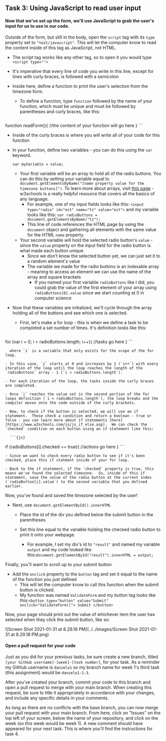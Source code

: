 ## Task 3: Using JavaScript to read user input

#### Now that we've set up the form, we'll use JavaScript to grab the user's input for us to use in our code.

Outside of the form, but still in the body, open the `script` tag with its `type` property set to `"text/javascript"`.   This will let the computer know to read the content inside of this tag as JavaScript, not HTML.

- The script tag works like any other tag, so to open it you would type `<script type="">`  

- It's imperative that every line of code you write in this line, except for lines with curly braces, is followed with a semicolon

- Inside here, define a function to print the user's selection from the timezone form.  

  - To define a function, type `function` followed by the name of your function, which must be unique and must be followed by parentheses and curly braces, like this:

    ```{js}
function readForm(){
      //the content of your function will go here
}
    ```

  - Inside of the curly braces is where you will write all of your code for this function

  - In your function, define two variables - you can do this using the `var` keyword.

    `var myVariable = value;`

    - Your first variable will be an array to hold all of the radio buttons.  You can do this by setting your variable equal to `document.getElementsByName("[name property value for the timezone buttons]")`.  To learn more about arrays, visit [this page](https://www.w3schools.com/js/js_arrays.asp) - w3schools is a really helpful resource that covers all the basics of any language.
      - For example, one of my input fields looks like this: `<input type="radio" id="est" name="tz" value="est">` and my variable looks like this: `var radioButtons = document.getElementsByName("tz");`
      - This line of code references the HTML page by using the `document` object and gathering all elements with the same value for the HTML `name` property.
    - Your second variable will hold the selected radio button's `value` - since the `value` property on the input field for the radio button is what made each button unique
      - Since we don't know the selected button yet, we can just set it to a random element's value
      - The variable we made for the radio buttons is an indexable array - meaning to access an element we can use the name of the array and square brackets
        - If you named your first variable `radioButtons` like I did, you could grab the value of the first element of your array using `radioButtons[0].value` since we start counting at 0 in computer science

  - Now that these variables are initialized, we'll cycle through the array holding all of the buttons and see which one is selected.

    - First, let's make a for loop - this is when we define a task to be completed a set number of times.  It's definition looks like this:

      ```{js}
  for (var i = 0; i < radioButtons.length; i++){
        //tasks go here
  }
      ```

      where `i` is a variable that only exists for the scope of the for loop.  

    - In this case, `i` starts at 0 and increases by 1 (`i++`) with every iteration of the loop until the loop reaches the length of the `radioButtons` array - 1 (`i < radioButtons.length`).  

    - For each iteration of the loop, the tasks inside the curly braces are completed.

    - Once `i` reaches the value set in the second portion of the for loops definition (`i < radioButtons.length`), the loop breaks and the compiler moves onto the code outside of the curly brackets.

    - Now, to check if the button is selected, we will use an if statement.  These check a condition and return a boolean - true or false - you can learn more about if statements [here](https://www.w3schools.com/js/js_if_else.asp).  We can check the `checked` condition on each button using an if statement like this:

      ```{js}
if (radioButtons[i].checked == true){
        //actions go here
}
      ```

    - Since we want to check every radio button to see if it's been checked, place this if statment inside of your for loop.

    - Back to the if statement, if the `checked` property is true, this means we've found the selected timezone.  So, inside of this if statement, save the value of the radio button at the current index (`radioButton[i].value`) to the second variable that you defined earlier.

Now, you've found and saved the timezone selected by the user!

- Next, use `document.getElementById().innerHTML`  

  - Place the id of the div you defined below the submit button in the parentheses.  

  - Set this line equal to the variable holding the checked radio button to print it onto your webpage.  
    - For example, I set my div's id to `"result"` and named my variable `output` and my code looked like this:`document.getElementById("result").innerHTML = output;`

Finally, you'll want to scroll up to your submit button 

- Add the `onclick` property to the `button` tag and set it equal to the name of the function you just defined
  - This will let the computer know to call this function when the submit button is clicked.  
  - My function was named `ValidateForm` and my button tag looks like this:`<button type="button" value="Submit" onclick="ValidateForm()"> Submit </button>`

Now, your page should print out the value of whichever item the user has selected when they click the submit button, like so:

![Screen Shot 2021-01-31 at 8.29.18 PM](../../images/Screen Shot 2021-01-31 at 8.29.18 PM.png)

#### Open a pull request for your code

Just as you did for your previous tasks, be sure create a new branch, titled `[your GitHub username]-[week]-[task number]`, for your task.  As a reminder my GitHub username is `danzelo1` so my branch name for week 1's third task (this assignment) would be `danzelo1-1-3`.

After you've created your branch, commit your code to this branch and open a pull request to merge with your main branch.  When creating this request, be sure to title it appropriately in accordance with your changes, and include any specific details in your comments.

As long as there are no conflicts with the base branch, you can now merge your pull request with your main branch. From here, click on "Issues" on the top left of your screen, below the name of your repository, and click on the week (so this week would be week 1). A new comment should have appeared for your next task. This is where you'll find the instructions for task 4.